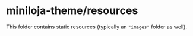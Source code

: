 # miniloja-theme/resources

This folder contains static resources (typically an `"images"` folder as well).
